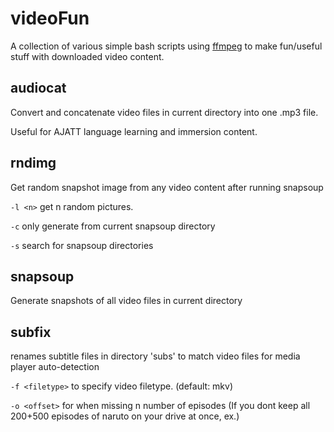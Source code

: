 # videoFun
A collection of various simple bash scripts using [ffmpeg](https://ffmpeg.org/) to make fun/useful stuff with downloaded video content.

**audiocat**
---
Convert and concatenate video files in current directory into one .mp3 file.

Useful for AJATT language learning and immersion content. 


**rndimg**
---
Get random snapshot image from any video content after running snapsoup

`-l <n>` get n random pictures.

`-c` only generate from current snapsoup directory

`-s` search for snapsoup directories

**snapsoup**
---
Generate snapshots of all video files in current directory


**subfix**
---
renames subtitle files in directory 'subs' to match video files for media player auto-detection

`-f <filetype>` to specify video filetype. (default: mkv) 

`-o <offset>` for when missing n number of episodes (If you dont keep all 200+500 episodes of naruto on your drive at once, ex.)

